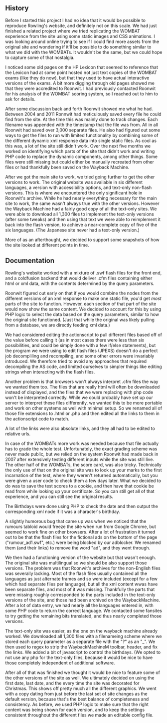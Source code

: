 ## History

Before I started this project I had no idea that it would be possible to reproduce Rowling's website, and definitely not on this scale. We had just finished a related project where we tried replicating the WOMBAT experience from the site using some static images and CSS animations. I was looking around online trying to see if I could find more assets from the original site and wondering if it'll be possible to do something similar to what we did with the WOMBATs. It wouldn't be the same, but we could hope to capture some of that nostalgia.

I noticed some old pages on the HP Lexicon that seemed to reference that the Lexicon had at some point hosted not just text copies of the WOMBAT exams (like they do now), but that they used to have actual interactive versions of the exams. A bit more digging through old pages showed me that they were accredited to Roonwit. I had previously contacted Roonwit for his analysis of the WOMBAT scoring system, so I reached out to him to ask for details. 

After some discussion back and forth Roonwit showed me what he had. Between 2004 and 2011 Ronnwit had meticulously saved every file he could find from the site. At the time this was mainly done to track changes. Each filename was appended with the timestamp that the file was from. All in all Roonwit had saved over 3,000 separate files. He also had figured out some ways to get the files to run with limited functionality by combining some of the different dynamic xml response data into single static files. As cool as this was, a lot of the site still didn't work. Over the next five months we worked on identifying which parts of the site that didn't work and writing PHP code to replace the dynamic components, among other things. Some files were still missing but could either be manually recreated from other files or had thankfully been saved on the Wayback Machine.

After we got the main site to work, we tried going further to get the other versions to work. The original website was available in six different languages, a version with accessibility options, and text-only non-flash versions. This is where we encountered the only significant hole in Roonwit's archive. While he had nearly everything necessary for the main site to work, the same wasn't always true with the other versions. However the Wayback Machine had a fairly good copy of all the text-only sites. We were able to download all 1,300 files to implement the text-only versions (after some tweaks) and then using that text we were able to reimplement it back into the flash version, to achieve a near-complete copy of five of the six languages. (The Japanese site never had a text-only version.)

More of as an afterthought, we decided to support some snapshots of how the site looked at different points in time.

## Documentation

Rowling's website worked with a mixture of .swf flash files for the front end, and a coldfusion backend that would deliver .cfm files containing either html or xml data, with the contents determined by the query parameters.

Roonwit figured out early on that if you would combine the nodes from the different versions of an xml response to make one static file, you'd get _most_ parts of the site to function. However, each section of that part of the site would now show the same content. We decided to account for this by using PHP logic to select the data based on the query parameters, similar to how the original site functioned. (Just that while the original was likely pulling from a database, we are directly feeding xml data.) 

We had considered editing the actionscript to pull different files based off of the value before calling it (as in most cases there were less than six possibilities, and could be simply done with a few if/else statements), but the program we were using to edit flash files (JPEXS) doesn't do a perfect job decompliling and recompiling, and some other errors were invariably introduced. We therefore tried to avoid any approaches that required decompiling the AS code, and limited ourselves to simpler things like editing strings when interacting with the flash files.

Another problem is that browsers won't always interpret .cfm files the way we wanted them too. The files that are really html will often be downloaded instead of displayed, and the files that we were replacing with php code won't be interpreted correctly. While we could probably have set up our server to interpret these files differently, we wanted this to be more portable and work on other systems as well with minimal setup. So we renamed all of those file extensions to .html or .php and then edited all the links to them in the actionscript code to match.

A lot of the links were also absolute links, and they all had to be edited to relative urls.

In case of the WOMBATs more work was needed because that file actually has to grade the whole test. Unfortunately, the exact grading scheme was never made public, but we relied on the system Roonwit had made back in 2007 after extensively testing different inputs while the site was still live. The other half of the WOMBATs, the score card, was also tricky. Technically the only use of that on the original site was to look up your marks to the first incarnation of the test, where they weren't returned automatically, but you were given a user code to check them a few days later. What we decided to do was to save the test scores to a cookie, and then have that cookie be read from while looking up your certificate. So you can still get all of that experience, and you can still see the original results.

The Birthdays were done using PHP to check the date and then output the corresponding xml node if it was a character's birthday.

A slightly humorous bug that came up was when we noticed that the rumours tabloid would freeze the site when run from Google Chrome, but seemed to work fine on other browsers. After a lot of frustration it turned out to be that the flash files for the fictional ads on the bottom of the page ("rumour_ad1.swf", etc.) were being blocked by our adblocker. We renamed them (and their links) to remove the word "ad", and they went through.

We then had a functioning version of the website but that wasn't enough. The original site was multilingual so we should be also support those versions. The problem was that Roonwit's archives for the non-English files was severally lacking. Most of the flash files usually contained all the languages as just alternate frames and so were included (except for a few which had separate files per language), but all the xml content wwas have been separate files, and most of it was missing. Thankfully the parts that were missing roughly corresponded to the parts included in the text-only versions of the site, and those had been archived on the WaybackMachine. After a lot of data entry, we had nearly all the languages entered in, with some PHP code to return the correct language. We contacted some fansites to try getting the remaining bits translated, and thus nearly completed those versions. 

The text-only site was easier, as the one on the wayback machine already worked. We downloaded all 1,300 files with a filenameing scheme where we stored each query parameter as a separate file with the "?" as an "_". We then used to regex to strip the WaybackMachineM toolbar, header, and fix the links. We added a bit of javascript to control the birthdays. (We opted to not use any php for the text-only files, because it would be nice to have those completely independent of additional software.

After all of that was finished we thought it would be nice to feature some of the other versions of the site as well. We ultimately decided on using the first date, last date, and the every time the site was decorated for Christmas. This shows off pretty much all the different graphics. We went with a copy dating from just before the last set of site changes as the default version, because that's the best balance of completeness and consistency. As before, we used PHP logic to make sure that the right content was being shown for each version, and to keep the settings consistent throughout the different files we made an editable config file.
